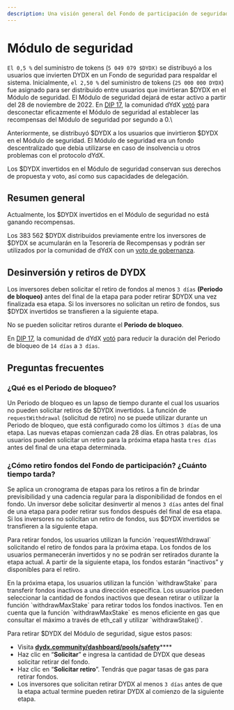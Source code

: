```yaml
---
description: Una visión general del Fondo de participación de seguridad
---
```


# Módulo de seguridad

`El 0,5 %` del suministro de tokens (`5 049 079 $DYDX)` se distribuyó a los usuarios que invierten DYDX en un Fondo de seguridad para respaldar el sistema. Inicialmente, `el 2,50 %` del suministro de tokens (`25 000 000 DYDX`) fue asignado para ser distribuido entre usuarios que invirtieran $DYDX en el Módulo de seguridad. El Módulo de seguridad dejará de estar activo a partir del 28 de noviembre de 2022. En [DIP 17](https://dydx.community/dashboard/proposal/9), la comunidad dYdX [votó](https://dydx.community/dashboard/proposal/7) para desconectar eficazmente el Módulo de seguridad al establecer las recompensas del Módulo de seguridad por segundo a 0.\


Anteriormente, se distribuyó $DYDX a los usuarios que invirtieron $DYDX en el Módulo de seguridad. El Módulo de seguridad era un fondo descentralizado que debía utilizarse en caso de insolvencia u otros problemas con el protocolo dYdX.

Los $DYDX invertidos en el Módulo de seguridad conservan sus derechos de propuesta y voto, así como sus capacidades de delegación.

## Resumen general

Actualmente, los $DYDX invertidos en el Módulo de seguridad no está ganando recompensas.

Los 383 562 $DYDX distribuidos previamente entre los inversores de $DYDX se acumularán en la Tesorería de Recompensas y podrán ser utilizados por la comunidad de dYdX con un [voto de gobernanza](https://docs.dydx.community/dydx-governance/voting-and-governance/governance-parameters).

## Desinversión y retiros de DYDX

Los inversores deben solicitar el retiro de fondos al menos `3 días` **(Periodo de bloqueo)** antes del final de la etapa para poder retirar $DYDX una vez finalizada esa etapa. Si los inversores no solicitan un retiro de fondos, sus $DYDX invertidos se transfieren a la siguiente etapa.

No se pueden solicitar retiros durante el **Periodo de bloqueo**.

En [DIP 17](https://dydx.community/dashboard/proposal/9), la comunidad de dYdX [votó](https://dydx.community/dashboard/proposal/7) para reducir la duración del Periodo de bloqueo de `14 días` a `3 días`.



## Preguntas frecuentes

### ¿Qué es el Periodo de bloqueo?

Un Periodo de bloqueo es un lapso de tiempo durante el cual los usuarios no pueden solicitar retiros de $DYDX invertidos. La función de `requestWithdrawal` (solicitud de retiro) no se puede utilizar durante un Periodo de bloqueo, que está configurado como los últimos `3 días` de una etapa. Las nuevas etapas comienzan cada 28 días. En otras palabras, los usuarios pueden solicitar un retiro para la próxima etapa hasta `tres días `antes del final de una etapa determinada.

### ¿Cómo retiro fondos del Fondo de participación? ¿Cuánto tiempo tarda?

Se aplica un cronograma de etapas para los retiros a fin de brindar previsibilidad y una cadencia regular para la disponibilidad de fondos en el fondo. Un inversor debe solicitar desinvertir al menos `3 días` antes del final de una etapa para poder retirar sus fondos después del final de esa etapa. Si los inversores no solicitan un retiro de fondos, sus $DYDX invertidos se transfieren a la siguiente etapa.

Para retirar fondos, los usuarios utilizan la función \`requestWithdrawal\` solicitando el retiro de fondos para la próxima etapa. Los fondos de los usuarios permanecerán invertidos y no se podrán ser retirados durante la etapa actual. A partir de la siguiente etapa, los fondos estarán “inactivos” y disponibles para el retiro.

En la próxima etapa, los usuarios utilizan la función \`withdrawStake\` para transferir fondos inactivos a una dirección específica. Los usuarios pueden seleccionar la cantidad de fondos inactivos que desean retirar o utilizar la función \`withdrawMaxStake\` para retirar todos los fondos inactivos. Ten en cuenta que la función \`withdrawMaxStake\` es menos eficiente en gas que consultar el máximo a través de eth\_call y utilizar \`withdrawStake\(\)\`.

Para retirar $DYDX del Módulo de seguridad, sigue estos pasos:

* Visita  [**dydx.community/dashboard/pools/safety**](https://dydx.community/dashboard/pools/safety)\*\*\*\*
* Haz clic en “**Solicitar**” e ingresa la cantidad de DYDX que deseas solicitar retirar del fondo.
* Haz clic en “**Solicitar retiro**”. Tendrás que pagar tasas de gas para retirar fondos.
* Los inversores que solicitan retirar DYDX al menos `3 días` antes de que la etapa actual termine pueden retirar DYDX al comienzo de la siguiente etapa.

